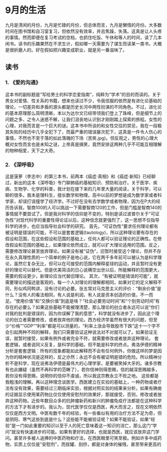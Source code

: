 # 9月的生活
九月是清闲的月份，九月是忙碌的月份，但总体而言，九月是懒惰的月份。大多数时间在图书馆和自习室复习，但依然没有效率，并且焦躁，失落。这真是让人头疼的事情。然而即便在复习考试的空档，也抓住吃饭、午休和等人的时间，读了几本闲书。读书的乐趣果然在不求生计，假如哪一天需要为了谋生而读某一类书，大概是很折磨人的。好在假如把兴趣变成职业，就是另一番滋味了。
## 读书
 ### 1.  **《爱的沟通》** 
这本书的副标题是“写给男士的科学恋爱指南”，纯粹为“学术”的目的而读的。关于男女对爱情、性关系的书籍，想来也读过不少，令我信服的依然是有进化论基础的理论，一切差异和矛盾的源头都是历史长河中两性扮演的不同角色。不过，进化论的基本原理那么简明清晰，本以为达尔文已经带领我们登上了珠峰，但是细节上的问题之多、之令人迷惑不解，让我们沮丧地认识到才刚刚踏上探索的旅程。女性的心理，对我而言是一个巨大的谜。这本书中所谈的和女性交往的禁忌，我在一段极其失败的经历中几乎全犯下了，而最严重的错误屡次犯下，这真是一件令人伤心的事情，不然也不至于落的如此落魄的下场（苦笑.jpg)。但反观之，男性的心理大概对女性而言也是未知之谜，上帝真是搞笑，竟然安排这两种几乎不可能互相理解的物种相爱，天下之大奇。
 ### 2. **《深呼吸》** 
这是菠萝（李志中）的第三本书，前两本《癌症·真相》和《癌症·新知》已经聊过，新出的这本《深呼吸》专门聊肺癌的基础知识、预防和治疗。关于医学、疾病、生物学、化学的科普，我计划在接下来的几年里大量的阅读，关于科学，可以聊的很多。我本是理科生，擅长数学和物理，高中以前的梦想是成为数学家或者科学家，却误打误撞学了经济学。不过好在没有去学数学或者物理，因为在P大的经历告诉我，智商100的人可以挑战一下需要智商120的工作，但是门槛是智商140的事情就不要尝试了。但是我对科学的信仰是不变的，特别是读过波普尔关于“可证伪性”对现代科学的重要性得论证以后，这种信念就更强烈了，这一思想不仅指导科学的进步，也应当指导社会科学的研究。
首先，“可证伪性”要求任何理论都有被证明是错误的可能，不可以是套套逻辑(tautology)，所以这种理论要有存在的假设和范围，在这些假设和范围的基础上，任何人都可以验证理论的正确性。在修改假设和范围的基础上，如果理论依然成立，就可以扩大理论适用的范围。反之，需要修改理论甚至放弃理论。如果没有被“证伪”，旧暂时接受这个理论，但并不存在永久真理性质的一个简单的例子是地心说，它在两千多年前可以被认为是科学理论，虽然它复杂无比，但可以在可接受的范围内解释星球的运动，并且暂时没有更好的理论可以替代。但是优美简洁的日心说横空出世以后，所能解释的范围更大，需要的假设更少，新理论应当代替旧理论。
其次，“有被证明是错误的可能”，就需要理论的描述是客观的，每一个人对理论的理解都相同，如果对它的定义解释不同，形似鸡同鸭讲，没有讨论的必要。张五常对马克思主义的评价：“剩余价值”是什么？没有人的看法相同，有人说是利润，有人说是资本创造的价值，不一而足。“使用价值”和“交换价值”到底是啥？“社会必要劳动时间”和“个别劳动时间”有存在的必要么？如果这些基础不能被理清楚，那么理论的创立者永远可以说“你们对我的批判是错误的，因为你误解了我的意思”，科学就没有进步了，因此这个理论的创立者需要修改，或者放弃他的理论。西方经济学虽然有很大的问题，但至少“价格”“GDP”“利率”都是可以测量的，“利率上涨会导致股市下跌”这十一个字不会引起两种不同的解释，我们只需要验证这种说法对不对就可以了。如果验证无误，就暂时接受，如果有例外或者完全不符，就需要修改或者放弃这种理论。
套套逻辑，或者说同义反复，是科学的基础，但不能是科学的终点。弗洛伊德的精神分析是套套逻辑：所有的现象都能如此解释而不会有任何例外，你做这样的梦是因为你的精神状况是这样的，反之亦然；永远不会有被证明是错的危险。所以精神分析不是科学，现在说弗洛伊德是最伟大的心理学家，是要被笑掉大牙的。诸多宗教有也此嫌疑（虽然不再科学的范畴了），若你信神则得恩赐，信的越深恩赐越多，若你没有得恩赐，说明你的信仰不虔诚，所以我这宗教永立不败之地。
这些都是我粗浅的理解。再以这种理念谈医学。西医建立在实验的基础上，一种药物或者疗法有没有效果，需要经过三期临床实验，根据对照实验的结果来分析，如果有确凿的证据显示使用某药物比仅仅使用安慰剂的效果好，那就接受，否则，修改或者放弃这种药物。近些年数目众多的抗肿瘤新药和新兴的肿瘤免疫疗法都是在这种科学的方法下才有进步的。我认为，现代医学仅仅是西医，再大而言之，现在文明依然仅仅是西方文明。中医有数千年的经验，有一些看似有用的治疗方法不足为奇，但是阴阳、寒气这些到底是什么？这些能不能被验证呢？如果不能验证，如果“经验”是一门如此重要的知识以至于人的死亡意味着这一知识的消亡，那么这门“学问”就没有快速进步的可能。如果有更好的选择，也就是西医，就应该放弃这门学问。甚至许多被人追捧的中医药物和疗法，在西医眼里可笑至极。例如许多中成药物，实质上仅仅是”安慰剂”，而拔罐、刮痧，都是对身体的摧残，甚至带来更高的 

<!--stackedit_data:
eyJoaXN0b3J5IjpbMTQwNTQ0MjA2OSwxNDUwMjU4MjksOTc4NT
I0NzNdfQ==
-->